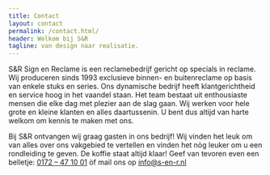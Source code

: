 ```yaml
---
title: Contact
layout: contact
permalink: /contact.html/
header: Welkom bij S&R
tagline: van design naar realisatie.
---
```

S&R Sign en Reclame is een reclamebedrijf gericht op specials in reclame. Wij produceren sinds 1993 exclusieve binnen- en buitenreclame op basis van enkele stuks en series. Ons dynamische bedrijf heeft klantgerichtheid en service hoog in het vaandel staan. Het team bestaat uit enthousiaste mensen die elke dag met plezier aan de slag gaan. Wij werken voor hele grote en kleine klanten en alles daartussenin. U bent dus altijd van harte welkom om kennis te maken met ons.

Bij S&R ontvangen wij graag gasten in ons bedrijf! Wij vinden het leuk om van alles over ons vakgebied te vertellen en vinden het nòg leuker om u een rondleiding te geven. De koffie staat altijd klaar!
Geef van tevoren even een belletje: <a href="0172471001">0172 – 47 10 01</a> òf mail ons op
<a href="mailto:info@s-en-r.nl">info@s-en-r.nl</a>